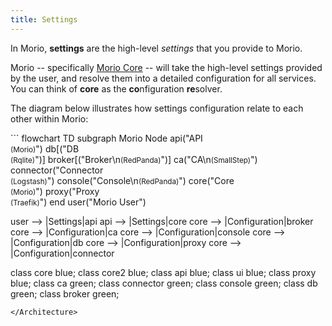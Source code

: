```yaml
---
title: Settings
---
```


In Morio, __settings__ are the high-level _settings_ that you provide to Morio.

Morio -- specifically [Morio Core](/docs/guides/services/core) -- will take the high-level settings
provided by the user,  and resolve them into a detailed configuration for all
services.  
You can think of <b>core</b> as the <b>co</b>nfiguration <b>re</b>solver.

The diagram below illustrates how settings configuration relate to each
other within Morio:

<Architecture caption="Schematic overview of how core resolved the high-level Morio settings into a detailed configuration for each service">
```
flowchart TD
  subgraph Morio Node
    api("API<br /><small>(Morio)</small>")
    db[("DB<br /><small>(Rqlite)</small>")]
    broker[("Broker\n<small>(RedPanda)</small>")]
    ca("CA\n<small>(SmallStep)</small>")
    connector("Connector<br/><small>(Logstash)</small>")
    console("Console\n<small>(RedPanda)</small>")
    core("Core<br /><small>(Morio)</small>")
    proxy("Proxy<br /><small>(Traefik)</small>")
  end
  user("Morio User")

  user --> |Settings|api
  api --> |Settings|core
  core --> |Configuration|broker
  core --> |Configuration|ca
  core --> |Configuration|console
  core --> |Configuration|db
  core --> |Configuration|proxy
  core --> |Configuration|connector

  class core blue;
  class core2 blue;
  class api blue;
  class ui blue;
  class proxy blue;
  class ca green;
  class connector green;
  class console green;
  class db green;
  class broker green;
```
</Architecture>

